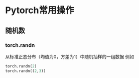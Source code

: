 # Pytorch常用操作

## 随机数

### torch.randn
从标准正态分布（均值为0，方差为1）中随机抽样的一组数据
例如
```python
torch.randn(2)
torch.randn((2,3))
```
